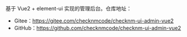 基于 Vue2 + element-ui 实现的管理后台。仓库地址：

* Gitee：<https://gitee.com/checknmcode/checknm-ui-admin-vue2>
* GitHub：<https://github.com/checknmcode/checknm-ui-admin-vue2>
